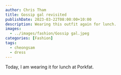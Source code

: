 ```yaml
---
author: Chris Tham
title: Gossip gal revisited
publishDate: 2023-03-22T08:00:00+10:00
description: Wearing this outfit again for lunch.
images:
  - ../images/fashion/Gossip gal.jpeg
categories: [Fashion]
tags:
  - cheongsam
  - dress
---
```

Today, I am wearing it for lunch at Porkfat.
